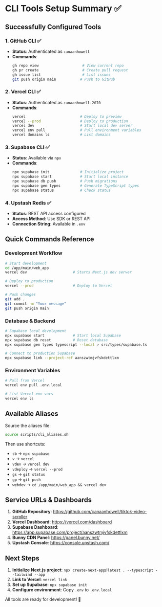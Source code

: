 # CLI Tools Setup Summary ✅

## Successfully Configured Tools

### 1. GitHub CLI ✅
- **Status**: Authenticated as `canaanhowell`
- **Commands**:
  ```bash
  gh repo view                    # View current repo
  gh pr create                    # Create pull request
  gh issue list                   # List issues
  git push origin main           # Push to GitHub
  ```

### 2. Vercel CLI ✅
- **Status**: Authenticated as `canaanhowell-2070`
- **Commands**:
  ```bash
  vercel                         # Deploy to preview
  vercel --prod                  # Deploy to production
  vercel dev                     # Start local dev server
  vercel env pull                # Pull environment variables
  vercel domains ls              # List domains
  ```

### 3. Supabase CLI ✅
- **Status**: Available via `npx`
- **Commands**:
  ```bash
  npx supabase init              # Initialize project
  npx supabase start             # Start local instance
  npx supabase db push           # Push migrations
  npx supabase gen types         # Generate TypeScript types
  npx supabase status            # Check status
  ```

### 4. Upstash Redis ✅
- **Status**: REST API access configured
- **Access Method**: Use SDK or REST API
- **Connection String**: Available in `.env`

## Quick Commands Reference

### Development Workflow
```bash
# Start development
cd /app/main/web_app
vercel dev                     # Starts Next.js dev server

# Deploy to production
vercel --prod                  # Deploy to Vercel

# Push changes
git add .
git commit -m "Your message"
git push origin main
```

### Database & Backend
```bash
# Supabase local development
npx supabase start             # Start local Supabase
npx supabase db reset          # Reset database
npx supabase gen types typescript --local > src/types/supabase.ts

# Connect to production Supabase
npx supabase link --project-ref aanszwtmjvfskdettlxm
```

### Environment Variables
```bash
# Pull from Vercel
vercel env pull .env.local

# List Vercel env vars
vercel env ls
```

## Available Aliases

Source the aliases file:
```bash
source scripts/cli_aliases.sh
```

Then use shortcuts:
- `sb` → `npx supabase`
- `v` → `vercel`
- `vdev` → `vercel dev`
- `vdeploy` → `vercel --prod`
- `gs` → `git status`
- `gp` → `git push`
- `webdev` → `cd /app/main/web_app && vercel dev`

## Service URLs & Dashboards

1. **GitHub Repository**: https://github.com/canaanhowell/tiktok-video-scroller
2. **Vercel Dashboard**: https://vercel.com/dashboard
3. **Supabase Dashboard**: https://app.supabase.com/project/aanszwtmjvfskdettlxm
4. **Bunny CDN Panel**: https://panel.bunny.net/
5. **Upstash Console**: https://console.upstash.com/

## Next Steps

1. **Initialize Next.js project**: `npx create-next-app@latest . --typescript --tailwind --app`
2. **Link to Vercel**: `vercel link`
3. **Set up Supabase**: `npx supabase init`
4. **Configure environment**: Copy `.env` to `.env.local`

All tools are ready for development! 🚀